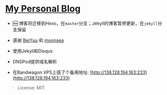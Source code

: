 # [My Personal Blog](http://www.fangr.tk/)

- 🆕 博客将迁移到Hexo，在`master`分支；Jekyll的博客暂停更新，在`jekyll`分支保留

- 感谢 [BeiYuu](https://github.com/beiyuu) 和 [moonsea](https://github.com/moonsea)

- 使用Jekyll和Disqus

- DNSPod提供域名解析

- 在Bandwagon VPS上搭了个备用地址: [http://138.128.194.163:233](http://138.128.194.163:233)

> License: MIT

